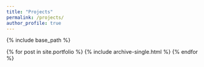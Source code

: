 ```yaml
---
title: "Projects"
permalink: /projects/
author_profile: true
---
```


{% include base_path %}


{% for post in site.portfolio %}
  {% include archive-single.html %}
{% endfor %}